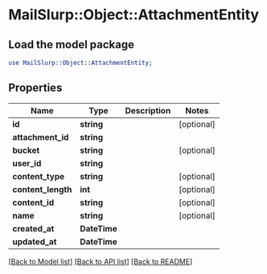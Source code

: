 # MailSlurp::Object::AttachmentEntity

## Load the model package
```perl
use MailSlurp::Object::AttachmentEntity;
```

## Properties
Name | Type | Description | Notes
------------ | ------------- | ------------- | -------------
**id** | **string** |  | [optional] 
**attachment_id** | **string** |  | 
**bucket** | **string** |  | [optional] 
**user_id** | **string** |  | 
**content_type** | **string** |  | [optional] 
**content_length** | **int** |  | [optional] 
**content_id** | **string** |  | [optional] 
**name** | **string** |  | [optional] 
**created_at** | **DateTime** |  | 
**updated_at** | **DateTime** |  | 

[[Back to Model list]](../README#documentation-for-models) [[Back to API list]](../README#documentation-for-api-endpoints) [[Back to README]](../README)


